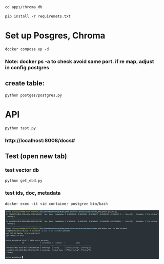 ```shell
cd apps/chroma_db
```
```shell
pip install -r requiremets.txt
```
# Set up Posgres, Chroma
```shell
docker compose up -d
```
### Note: docker ps -a to check avoid same port. if re map, adjust in config postgres
## create table: 
```shell
python postges/postgres.py
```
# API
```shell
python test.py
```
### http://localhost:8008/docs#
## Test (open new tab)
### test vector db
```shell
python get_ebd.py
```
### test ids, doc, metadata
```shell
docker exec -it <id container postgre> bin/bash
```
![alt text](demo.png)